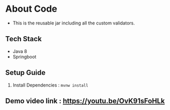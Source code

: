 # About Code #

- This is the reusable jar including all the custom validators.

## Tech Stack ##

- Java 8
- Springboot

## Setup Guide ##

1. Install Dependencies : `` mvnw install ``
	
## Demo video link :  https://youtu.be/OvK91sFoHLk ##